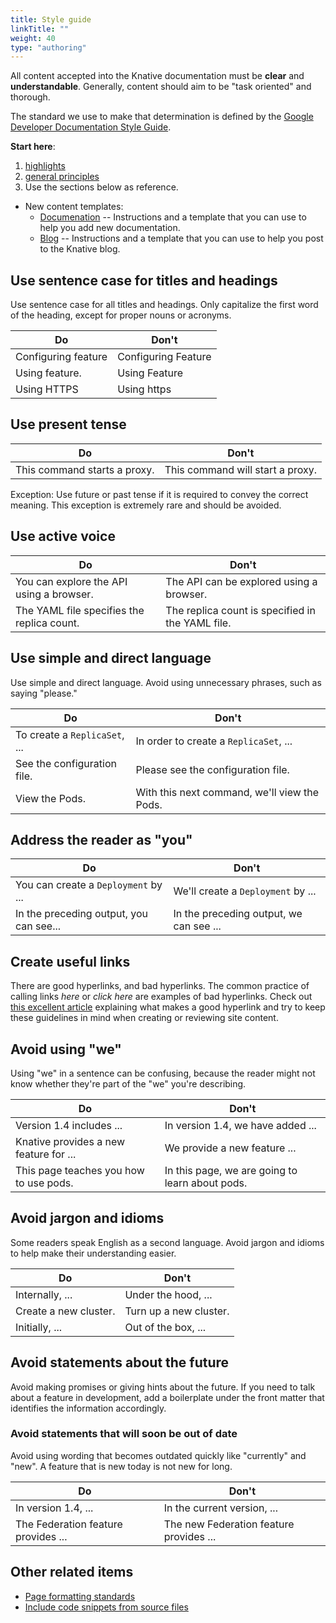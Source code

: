 ```yaml
---
title: Style guide
linkTitle: ""
weight: 40
type: "authoring"
---
```


All content accepted into the Knative documentation must be **clear** and
**understandable**. Generally, content should aim to be "task oriented" and
thorough.

The standard we use to make that determination is defined by
the [Google Developer Documentation Style
Guide](https://developers.google.com/style/).

**Start here**:

1. [highlights](https://developers.google.com/style/highlights)
2. [general principles](https://developers.google.com/style/tone)
3. Use the sections below as reference.

- New content templates:
  - [Documenation](./template-docs-page.md) -- Instructions and a template that
    you can use to help you add new documentation.
  - [Blog](./template-blog-entry.md) -- Instructions and a template that
    you can use to help you post to the Knative blog.

## Use sentence case for titles and headings

Use sentence case for all titles and headings. Only capitalize the first
word of the heading, except for proper nouns or acronyms.

|Do                  | Don't
|--------------------|-----
|Configuring feature | Configuring Feature
|Using feature.      | Using Feature
|Using HTTPS         | Using https

## Use present tense

|Do                           | Don't
|-----------------------------|------
|This command starts a proxy. | This command will start a proxy.

Exception: Use future or past tense if it is required to convey the correct
meaning. This exception is extremely rare and should be avoided.

## Use active voice

|Do                                         | Don't
|-------------------------------------------|------
|You can explore the API using a browser.   | The API can be explored using a browser.
|The YAML file specifies the replica count. | The replica count is specified in the YAML file.

## Use simple and direct language

Use simple and direct language. Avoid using unnecessary phrases, such as saying
"please."

|Do                          | Don't
|----------------------------|------
|To create a `ReplicaSet`, ... | In order to create a `ReplicaSet`, ...
|See the configuration file. | Please see the configuration file.
|View the Pods.              | With this next command, we'll view the Pods.

## Address the reader as "you"

|Do                                     | Don't
|---------------------------------------|------
|You can create a `Deployment` by ...     | We'll create a `Deployment` by ...
|In the preceding output, you can see...| In the preceding output, we can see ...

## Create useful links

There are good hyperlinks, and bad hyperlinks. The common practice of calling
links *here*  or *click here* are examples of bad hyperlinks. Check out [this
excellent article](https://medium.com/@heyoka/dont-use-click-here-f32f445d1021)
explaining what makes a good hyperlink and try to keep these guidelines in
mind when creating or reviewing site content.

## Avoid using "we"

Using "we" in a sentence can be confusing, because the reader might not know
whether they're part of the "we" you're describing.

|Do                                        | Don't
|------------------------------------------|------
|Version 1.4 includes ...                  | In version 1.4, we have added ...
|Knative provides a new feature for ...    | We provide a new feature ...
|This page teaches you how to use pods.    | In this page, we are going to learn about pods.

## Avoid jargon and idioms

Some readers speak English as a second language. Avoid jargon and idioms to help
make their understanding easier.

|Do                    | Don't
|----------------------|------
|Internally, ...       | Under the hood, ...
|Create a new cluster. | Turn up a new cluster.
|Initially, ...        | Out of the box, ...

## Avoid statements about the future

Avoid making promises or giving hints about the future. If you need to talk
about a feature in development, add a boilerplate under the front matter that
identifies the information accordingly.

### Avoid statements that will soon be out of date

Avoid using wording that becomes outdated quickly like "currently" and
"new". A feature that is new today is not new for long.

|Do                                  | Don't
|------------------------------------|------
|In version 1.4, ...                 | In the current version, ...
|The Federation feature provides ... | The new Federation feature provides ...

## Other related items

* [Page formatting standards]()
* [Include code snippets from source files]()
